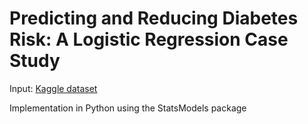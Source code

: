 # Predicting and Reducing Diabetes Risk: A Logistic Regression Case Study

Input: [Kaggle dataset](https://www.kaggle.com/datasets/alexteboul/diabetes-health-indicators-dataset)

Implementation in Python using the StatsModels package